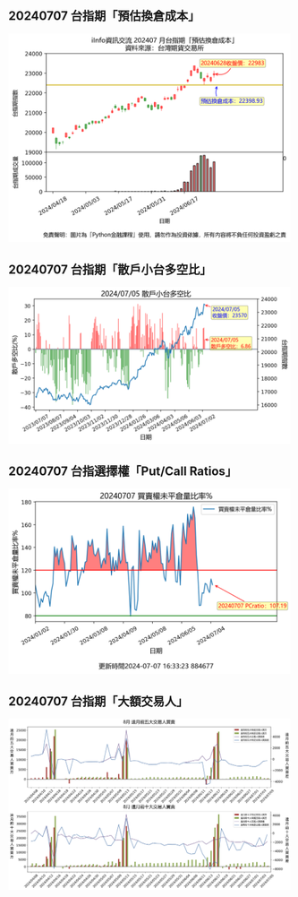 ## 20240707 台指期「預估換倉成本」
![](images/txfcost.png)

## 20240707 台指期「散戶小台多空比」
![](images/bbiri.png)

## 20240707 台指選擇權「Put/Call Ratios」
![](images/pcratio.png)

## 20240707 台指期「大額交易人」
![](images/blocktrade.png)

